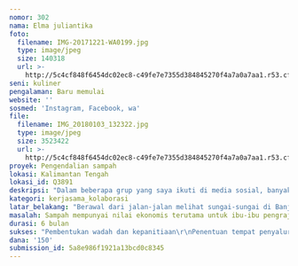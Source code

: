 ```yaml
---
nomor: 302
nama: Elma juliantika
foto:
  filename: IMG-20171221-WA0199.jpg
  type: image/jpeg
  size: 140318
  url: >-
    http://5c4cf848f6454dc02ec8-c49fe7e7355d384845270f4a7a0a7aa1.r53.cf2.rackcdn.com/f4b5c0ef-c7e4-4811-9506-8c14fe7ea5cf/IMG-20171221-WA0199.jpg
seni: kuliner
pengalaman: Baru memulai
website: ''
sosmed: 'Instagram, Facebook, wa'
file:
  filename: IMG_20180103_132322.jpg
  type: image/jpeg
  size: 3523422
  url: >-
    http://5c4cf848f6454dc02ec8-c49fe7e7355d384845270f4a7a0a7aa1.r53.cf2.rackcdn.com/88d4a842-9698-4042-8eb2-01b1dc97003b/IMG_20180103_132322.jpg
proyek: Pengendalian sampah
lokasi: Kalimantan Tengah
lokasi_id: Q3891
deskripsi: "Dalam beberapa grup yang saya ikuti di media sosial, banyak sekali informasi-informasi mengenai bencana alam yang disebabkan menumpuknya sampah di daerah perkotaan maupun pedesaan, sebenarnya sangat prihatin melihat kondisi di negara sendiri seperti ini.\r\nKemudian setelah beberapa pekan saya mengikuti penelitian ke kelurahan di Banjarmasin, melihat pola kehidupan masyarakat, dan banyak sekali kerajinan-kerajinan yang dapat dibuat dari barang bekas, seperti halnya kerajinan anyaman dari bungkus Molto, kopi sachet dan sebagainya, sebenarnya itu adalah sampah yang mengganggu lingkungan jika masyarakatnya tidak sadar akan kebersihan lingkungan, namun ibu-ibu dapat menginovasi yang dulunya anyaman tikar/tas biasanya di buat dari bahan alam, sekarang dibuat dari sampah. Sikap peduli lingkungan masyarakat sekitar yang membuat saya ingin mengembangkan potensi yang ada di masyarakat, mereka bilang sebenarnya kami bisa membuat kerajinan ini untuk di jual, tapi kami bingung mau menjualnya kemana?"
kategori: kerjasama_kolaborasi
latar_belakang: "Berawal dari jalan-jalan melihat sungai-sungai di Banjarmasin dan langsung berhubungan dengan mereka, bahkan sempat menginap di rumah warga di suatu kelurahan, dari beberapa kelurahan ibu-ibu memiliki pekerjaan yang berbeda, ada yang di daerah bantaran sungai mereka bekerja sebagai pengupas kulit udang, dan membuang sampah tidak pada tempatnya. Mengapa begitu?\r\nKarena mereka tidak tahu bagaimana caranya mengembangkan sampah sehingga bisa menjadi barang yang berharga ekonomis sehingga bisa menunjang untuk kehidupan sehari-hari.\r\nBerbeda halnya dengan masyarakat di pinggiran kota mereka sudah sadar bahwa sampah juga memiliki nilai ekonomis namun mereka tidak tau mau menyalurkan kemana, dan mereka juga tidak memiliki inovasi lain yang lebih kreatif, karena tidak ada tempat atau wadah untuk menyalurkan aspirasi mereka."
masalah: Sampah mempunyai nilai ekonomis terutama untuk ibu-ibu pengrajin anyaman.
durasi: 6 bulan
sukses: "Pembentukan wadah dan kepanitiaan\r\nPenentuan tempat penyaluran\r\nDan akses ke dinas yang bersangkutan"
dana: '150'
submission_id: 5a8e986f1921a13bcd0c8345
---
```

